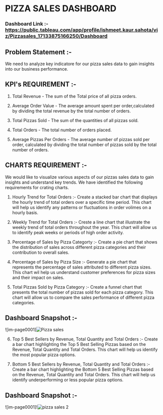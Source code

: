 # PIZZA SALES DASHBOARD

### Dashboard Link :- https://public.tableau.com/app/profile/ishmeet.kaur.sahota/viz/Pizzasales_17133875166250/Dashboard

## Problem Statement :-
We need to analyze key indicatore for our pizza sales data to gain insights into our business performance.

## KPI's REQUIREMENT :-  
1. Total Revenue - The sum of the Total price of all pizza orders.

2. Average Order Value - The average amount spent per order,calculated by dividing the total revenue by the total number of orders.

3. Total Pizzas Sold - The sum of the quantities of all pizzas sold.

4. Total Orders - The total number of orders placed.

5. Average Pizzas Per Orders - The average number of pizzas sold per order, calculated by dividing the total number of pizzas sold by the total number of orders.

## CHARTS REQUIREMENT :- 
We would like to visualize various aspects of our pizzas sales data to gain insights and understand key trends. We have identified the following requirements for crating charts.

1. Hourly Trend for Total Orders :- Create a stacked bar chart that displays the hourly trend of total orders over a specific time period. This chart will help us identify any patterns or fluctuations in order volimes on a hourly basis.

2. Weekly Trend for Total Orders :- Creste a line chart that illustrate the weekly trend of total orders throughout the year. This chart will allow us to identify peak weeks or periods of high order activity.

3. Percentage of Sales by Pizza Categorty :- Create a pie chart that shows the distribution of sales across different pizza categories and their contribution to overall sales.

4. Percentage of Sales by Pizza Size :- Generate a pie chart that represents the percentage of sales attributed to different pizza sizes. This chart wil help us understand customer preferences for pizza sizes and their impact on sales.

5. Total Pizzas Sold by Pizza Category :- Create a funnel chart that presents the total number of pizzas sold for each pizza category. This chart will allow us to compare the sales performance of different pizza categories. 

## Dashboard Snapshot :-
![im-page0001]![Pizza sales](https://github.com/kishmeet96/Pizza-Sales-Dashboard/assets/105632928/ec4d43b9-0204-4249-854a-dda0beb3ff24)

6. Top 5 Best Sellers by Revenue, Total Quantity and Total Orders :-
Create a bar chart highlighting the Top 5 Best Selling Pizzas based on the Revenue, Total Quantity and Total Orders. This chart will help us identify the most popular pizza options.

7. Bottom 5 Best Sellers by Revenue, Total Quantity and Total Orders :-
Create a bar chart highlighting the Bottom 5 Best Selling Pizzas based on the Revenue, Total Quantity and Total Orders. This chart will help us identify underperforming or less popular pizza options.

## Dashboard Snapshot :-
![im-page0001]!![pizza sales 2](https://github.com/kishmeet96/Pizza-Sales-Dashboard/assets/105632928/8c1f7213-f262-4f75-baac-9e3c4db61d5a)




